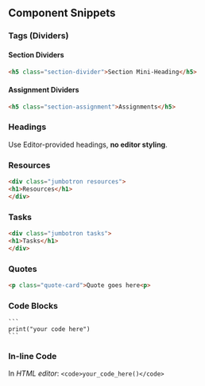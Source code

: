 ## Component Snippets

### Tags (Dividers)

#### Section Dividers

```html
<h5 class="section-divider">Section Mini-Heading</h5>
```

#### Assignment Dividers

```html
<h5 class="section-assignment">Assignments</h5>
```

### Headings

Use Editor-provided headings, **no editor styling**.


### Resources

```html
<div class="jumbotron resources">
<h1>Resources</h1>
</div>
```

### Tasks

```html
<div class="jumbotron tasks">
<h1>Tasks</h1>
</div>
```

### Quotes

```html
<p class="quote-card">Quote goes here<p>
```

### Code Blocks

    ```
    print("your code here")
    ```

### In-line Code

In _HTML editor_: `<code>your_code_here()</code>`
